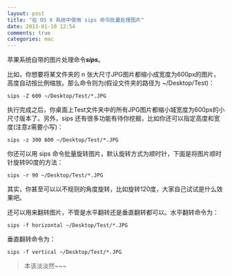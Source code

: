 ```yaml
---
layout: post
title: "在 OS X 系统中使用 sips 命令批量处理图片"
date: 2013-01-10 12:54
comments: true
categories: mac
---
```

苹果系统自带的图片处理命令***sips***。

比如，你想要将某文件夹的 n 张大尺寸JPG图片都缩小成宽度为600px的图片，高度自动按比例缩放。那么命令则为(假设文件夹的路径为 ~/Desktop/Test)：

    sips -Z 600 ~/Desktop/Test/*.JPG

执行完成之后，你桌面上Test文件夹中的所有JPG图片都缩小城宽度为600px的小尺寸版本了。另外，sips 还有很多功能有待你挖掘，比如你还可以指定高度和宽度(注意z需要小写)：

    sips -z 300 600 ~/Desktop/Test/*.JPG

你还可以用 sips 命令批量旋转图片，默认旋转方式为顺时针，下面是将图片顺时针旋转90度的方法：

    sips -r 90 ~/Desktop/Test/*.JPG

其实，你甚至可以以不规则的角度旋转，比如旋转120度，大家自己试试是什么效果吧。

还可以用来翻转图片，不管是水平翻转还是垂直翻转都可以。水平翻转命令为：

    sips -f horizontal ~/Desktop/Test/*.JPG

垂直翻转命令为：

    sips -f vertical ~/Desktop/Test/*.JPG

> 本该淡淡然~~~